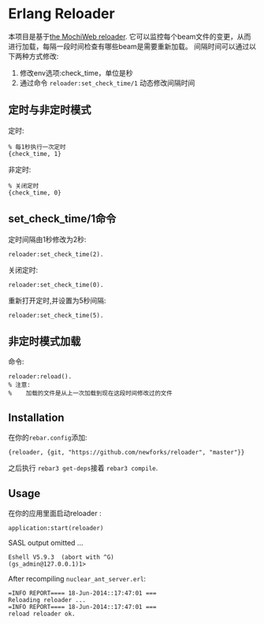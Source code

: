 # Erlang Reloader

本项目是基于[the MochiWeb reloader](https://github.com/mochi/mochiweb/blob/master/src/reloader.erl).
它可以监控每个beam文件的变更，从而进行加载，每隔一段时间检查有哪些beam是需要重新加载。
间隔时间可以通过以下两种方式修改:

1. 修改env选项:check_time，单位是秒
2. 通过命令 ``reloader:set_check_time/1`` 动态修改间隔时间

## 定时与非定时模式

定时:

    % 每1秒执行一次定时
    {check_time, 1}

非定时:

    % 关闭定时
    {check_time, 0}

## set_check_time/1命令

定时间隔由1秒修改为2秒:

    reloader:set_check_time(2).
    
关闭定时:

    reloader:set_check_time(0).

重新打开定时,并设置为5秒间隔:

    reloader:set_check_time(5).

## 非定时模式加载

命令:

    reloader:reload().
    % 注意:
    %    加载的文件是从上一次加载到现在这段时间修改过的文件

## Installation

在你的`rebar.config`添加:

    {reloader, {git, "https://github.com/newforks/reloader", "master"}}

之后执行 `rebar3 get-deps`接着 `rebar3 compile`.

## Usage

在你的应用里面启动reloader :

    application:start(reloader)

SASL output omitted ...

    Eshell V5.9.3  (abort with ^G)
    (gs_admin@127.0.0.1)1>

After recompiling `nuclear_ant_server.erl`:

    =INFO REPORT==== 18-Jun-2014::17:47:01 ===
    Reloading reloader ...
    =INFO REPORT==== 18-Jun-2014::17:47:01 ===
    reload reloader ok.


